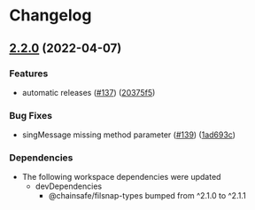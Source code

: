 # Changelog

## [2.2.0](https://github.com/ChainSafe/filsnap/compare/filsnap-v2.1.0...filsnap-v2.2.0) (2022-04-07)


### Features

* automatic releases ([#137](https://github.com/ChainSafe/filsnap/issues/137)) ([20375f5](https://github.com/ChainSafe/filsnap/commit/20375f52d2712a59961a8c5708fa990b3a178dd2))


### Bug Fixes

* singMessage missing method parameter ([#139](https://github.com/ChainSafe/filsnap/issues/139)) ([1ad693c](https://github.com/ChainSafe/filsnap/commit/1ad693cc5add32761bff94be71ea477671c2f9b5))


### Dependencies

* The following workspace dependencies were updated
  * devDependencies
    * @chainsafe/filsnap-types bumped from ^2.1.0 to ^2.1.1

